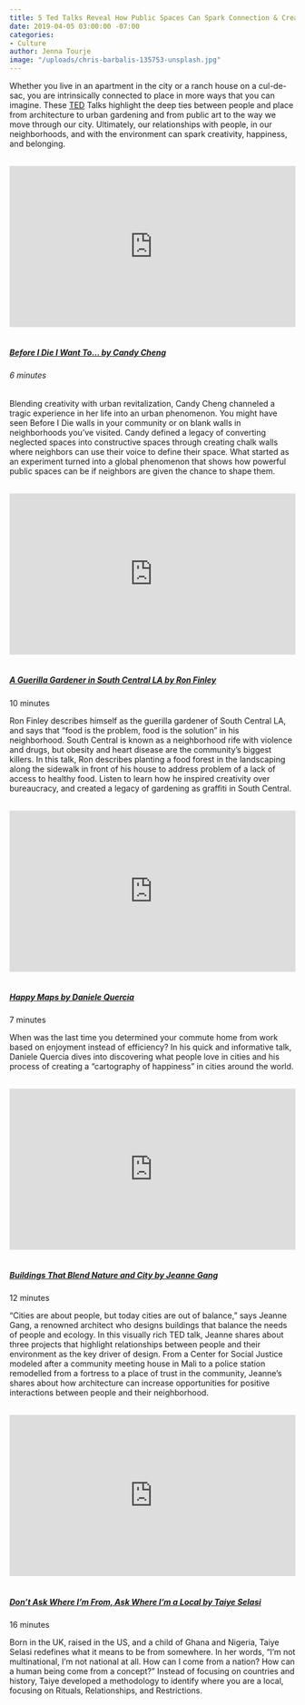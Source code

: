 ```yaml
---
title: 5 Ted Talks Reveal How Public Spaces Can Spark Connection & Creativity
date: 2019-04-05 03:00:00 -07:00
categories:
- Culture
author: Jenna Tourje
image: "/uploads/chris-barbalis-135753-unsplash.jpg"
---
```


Whether you live in an apartment in the city or a ranch house on a cul-de-sac, you are intrinsically connected to place in more ways that you can imagine. These [TED](https://www.ted.com/#/) Talks highlight the deep ties between people and place from architecture to urban gardening and from public art to the way we move through our city. Ultimately, our relationships with people, in our neighborhoods, and with the environment can spark creativity, happiness, and belonging.

<br>

<div style="max-width:854px"><div style="position:relative;height:0;padding-bottom:56.25%"><iframe src="https://embed.ted.com/talks/candy_chang_before_i_die_i_want_to" width="854" height="480" style="position:absolute;left:0;top:0;width:100%;height:100%" frameborder="0" scrolling="no" allowfullscreen></iframe></div></div> 

<br>

##### [Before I Die I Want To… by Candy Cheng](https://www.ted.com/talks/candy_chang_before_i_die_i_want_to)  
###### 6 minutes

Blending creativity with urban revitalization, Candy Cheng channeled a tragic experience in her life into an urban phenomenon. You might have seen Before I Die walls in your community or on blank walls in neighborhoods you’ve visited. Candy defined a legacy of converting neglected spaces into constructive spaces through creating chalk walls where neighbors can use their voice to define their space. What started as an experiment turned into a global phenomenon that shows how powerful public spaces can be if neighbors are given the chance to shape them.

<br>

<div style="max-width:854px"><div style="position:relative;height:0;padding-bottom:56.25%"><iframe src="https://embed.ted.com/talks/lang/en/ron_finley_a_guerilla_gardener_in_south_central_la" width="854" height="480" style="position:absolute;left:0;top:0;width:100%;height:100%" frameborder="0" scrolling="no" allowfullscreen></iframe></div></div>

<br>

##### [A Guerilla Gardener in South Central LA by Ron Finley](https://www.ted.com/talks/ron_finley_a_guerilla_gardener_in_south_central_la?language=en)  
10 minutes

Ron Finley describes himself as the guerilla gardener of South Central LA, and says that “food is the problem, food is the solution” in his neighborhood. South Central is known as a neighborhood rife with violence and drugs, but obesity and heart disease are the community’s biggest killers. In this talk, Ron describes planting a food forest in the landscaping along the sidewalk in front of his house to address problem of a lack of access to healthy food. Listen to learn how he inspired creativity over bureaucracy, and created a legacy of gardening as graffiti in South Central. 

<br>

<div style="max-width:854px"><div style="position:relative;height:0;padding-bottom:56.25%"><iframe src="https://embed.ted.com/talks/daniele_quercia_happy_maps" width="854" height="480" style="position:absolute;left:0;top:0;width:100%;height:100%" frameborder="0" scrolling="no" allowfullscreen></iframe></div></div>

<br>

##### [Happy Maps by Daniele Quercia](https://www.ted.com/talks/daniele_quercia_happy_maps)  
7 minutes

When was the last time you determined your commute home from work based on enjoyment instead of efficiency? In his quick and informative talk, Daniele Quercia dives into discovering what people love in cities and his process of creating a “cartography of happiness” in cities around the world. 

<br>

<div style="max-width:854px"><div style="position:relative;height:0;padding-bottom:56.25%"><iframe src="https://embed.ted.com/talks/jeanne_gang_buildings_that_blend_nature_and_city" width="854" height="480" style="position:absolute;left:0;top:0;width:100%;height:100%" frameborder="0" scrolling="no" allowfullscreen></iframe></div></div>

<br>

##### [Buildings That Blend Nature and City by Jeanne Gang](https://www.ted.com/talks/jeanne_gang_buildings_that_blend_nature_and_city)  
12 minutes

“Cities are about people, but today cities are out of balance,” says Jeanne Gang, a renowned architect who designs buildings that balance the needs of people and ecology. In this visually rich TED talk, Jeanne shares about three projects that highlight relationships between people and their environment as the key driver of design. From a Center for Social Justice modeled after a community meeting house in Mali to a police station remodelled from a fortress to a place of trust in the community, Jeanne’s shares about how architecture can increase opportunities for positive interactions between people and their neighborhood.

<br>

<div style="max-width:854px"><div style="position:relative;height:0;padding-bottom:56.25%"><iframe src="https://embed.ted.com/talks/lang/en/taiye_selasi_don_t_ask_where_i_m_from_ask_where_i_m_a_local" width="854" height="480" style="position:absolute;left:0;top:0;width:100%;height:100%" frameborder="0" scrolling="no" allowfullscreen></iframe></div></div>

<br>

##### [Don’t Ask Where I’m From, Ask Where I’m a Local by Taiye Selasi](https://www.ted.com/talks/taiye_selasi_don_t_ask_where_i_m_from_ask_where_i_m_a_local?language=en)  
16 minutes

Born in the UK, raised in the US, and a child of Ghana and Nigeria, Taiye Selasi redefines what it means to be from somewhere. In her words, “I’m not multinational, I’m not national at all. How can I come from a nation? How can a human being come from a concept?” Instead of focusing on countries and history, Taiye developed a methodology to identify where you are a local, focusing on Rituals, Relationships, and Restrictions. 